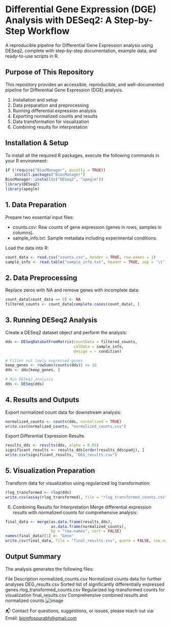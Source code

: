 # Differential Gene Expression (DGE) Analysis with DESeq2: A Step-by-Step Workflow
A reproducible pipeline for Differential Gene Expression analysis using DESeq2, complete with step-by-step documentation, example data, and ready-to-use scripts in R.

## Purpose of This Repository
This repository provides an accessible, reproducible, and well-documented pipeline for Differential Gene Expression (DGE) analysis.
1. Installation and setup
2. Data preparation and preprocessing
3. Running differential expression analysis
4. Exporting normalized counts and results
5. Data transformation for visualization
6. Combining results for interpretation

## Installation & Setup
To install all the required R packages, execute the following commands in your R environment:
```r
if (!require("BiocManager", quietly = TRUE))
    install.packages("BiocManager")
BiocManager::install(c("DESeq2", "apeglm"))
library(DESeq2)
library(apeglm)
```

## 1. Data Preparation
Prepare two essential input files:
- counts.csv: Raw counts of gene expression (genes in rows, samples in columns).
- sample_info.txt: Sample metadata including experimental conditions.

Load the data into R:
```r
count_data <- read.csv("counts.csv", header = TRUE, row.names = 1)
sample_info <- read.table("sample_info.txt", header = TRUE, sep = '\t')
```

## 2. Data Preprocessing
Replace zeros with NA and remove genes with incomplete data:
```r
count_data[count_data == 0] <- NA
filtered_counts <- count_data[complete.cases(count_data), ]
```

## 3. Running DESeq2 Analysis
Create a DESeq2 dataset object and perform the analysis:
```r
dds <- DESeqDataSetFromMatrix(countData = filtered_counts, 
                              colData = sample_info, 
                              design = ~ condition)

# Filter out lowly expressed genes
keep_genes <- rowSums(counts(dds)) >= 10
dds <- dds[keep_genes, ]

# Run DESeq2 analysis
dds <- DESeq(dds)
```

## 4. Results and Outputs
Export normalized count data for downstream analysis:
```r
normalized_counts <- counts(dds, normalized = TRUE)
write.csv(normalized_counts, "normalized_counts.csv")
```

Export Differential Expression Results
```r
results_dds <- results(dds, alpha = 0.05)
significant_results <- results_dds[order(results_dds$padj), ]
write.csv(significant_results, "DEG_results.csv")
```

## 5. Visualization Preparation
Transform data for visualization using regularized log transformation:
```r
rlog_transformed <- rlog(dds)
write.csv(assay(rlog_transformed), file = "rlog_transformed_counts.csv", quote = FALSE, row.names = TRUE)
```
6. Combining Results for Interpretation
Merge differential expression results with normalized counts for comprehensive analysis:
```r
final_data <- merge(as.data.frame(results_dds), 
                    as.data.frame(normalized_counts), 
                    by = "row.names", sort = FALSE)
names(final_data)[1] <- "Gene"
write.csv(final_data, file = "final_results.csv", quote = FALSE, row.names = FALSE)
```

## Output Summary
The analysis generates the following files:

File	Description
normalized_counts.csv	Normalized counts data for further analyses
DEG_results.csv	Sorted list of significantly differentially expressed genes
rlog_transformed_counts.csv	Regularized log-transformed counts for visualization
final_results.csv	Comprehensive combined results and normalized counts
![image](https://github.com/user-attachments/assets/ee06d7e3-2ef4-4728-8e9a-bf9ae3460e6c)

📬 Contact
For questions, suggestions, or issues, please reach out via:
Email: bioinfosourabh@gmail.com


